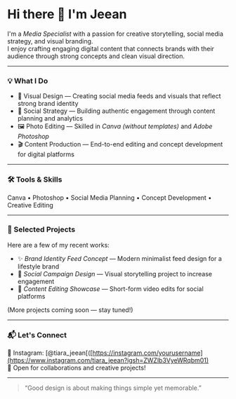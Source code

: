 # Hi there 👋 I'm Jeean

I'm a *Media Specialist* with a passion for creative storytelling, social media strategy, and visual branding.  
I enjoy crafting engaging digital content that connects brands with their audience through strong concepts and clean visual direction.

---

### 💡 What I Do
- 🎨 Visual Design — Creating social media feeds and visuals that reflect strong brand identity  
- 📱 Social Strategy — Building authentic engagement through content planning and analytics  
- 🖼️ Photo Editing — Skilled in *Canva (without templates)* and *Adobe Photoshop*  
- 🎬 Content Production — End-to-end editing and concept development for digital platforms  

---

### 🛠️ Tools & Skills
Canva • Photoshop • Social Media Planning • Concept Development • Creative Editing

---

### 📂 Selected Projects
Here are a few of my recent works:
- ✨ *Brand Identity Feed Concept* — Modern minimalist feed design for a lifestyle brand  
- 📸 *Social Campaign Design* — Visual storytelling project to increase engagement  
- 🎥 *Content Editing Showcase* — Short-form video edits for social platforms  

(More projects coming soon — stay tuned!)

---

### 📬 Let's Connect
📸 Instagram: [@tiara_jeean[([https://instagram.com/yourusername](https://www.instagram.com/tiara_jeean?igsh=ZWZlb3VyeWRqbm01)  
💌 Open for collaborations and creative projects!

---

> “Good design is about making things simple yet memorable.”
